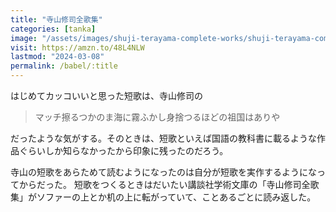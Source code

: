 ```yaml
---
title: "寺山修司全歌集"
categories: [tanka]
image: "/assets/images/shuji-terayama-complete-works/shuji-terayama-complete-works.jpg"
visit: https://amzn.to/48L4NLW
lastmod: "2024-03-08"
permalink: /babel/:title
---
```


はじめてカッコいいと思った短歌は、寺山修司の

> マッチ擦るつかのま海に霧ふかし身捨つるほどの祖国はありや

だったような気がする。そのときは、短歌といえば国語の教科書に載るような作品ぐらいしか知らなかったから印象に残ったのだろう。

寺山の短歌をあらためて読むようになったのは自分が短歌を実作するようになってからだった。
短歌をつくるときはだいたい講談社学術文庫の「寺山修司全歌集」がソファーの上とか机の上に転がっていて、ことあるごとに読み返した。


